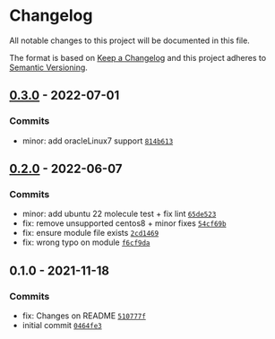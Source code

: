 # Changelog

All notable changes to this project will be documented in this file.

The format is based on [Keep a Changelog](https://keepachangelog.com/en/1.0.0/)
and this project adheres to [Semantic Versioning](https://semver.org/spec/v2.0.0.html).

## [0.3.0](https://github.com/lotusnoir/ansible-system_modules/compare/0.2.0...0.3.0) - 2022-07-01

### Commits

- minor: add oracleLinux7 support [`814b613`](https://github.com/lotusnoir/ansible-system_modules/commit/814b6130139cee573ed8d706de1eecc25bdc94c6)

## [0.2.0](https://github.com/lotusnoir/ansible-system_modules/compare/0.1.0...0.2.0) - 2022-06-07

### Commits

- minor: add ubuntu 22 molecule test + fix lint [`65de523`](https://github.com/lotusnoir/ansible-system_modules/commit/65de52391e60c472163b079f589b925915f1e83a)
- fix: remove unsupported centos8 + minor fixes [`54cf69b`](https://github.com/lotusnoir/ansible-system_modules/commit/54cf69b5176825ea28b6628b511993898fa635c2)
- fix: ensure module file exists [`2cd1469`](https://github.com/lotusnoir/ansible-system_modules/commit/2cd1469e7a5226fee53ad0a625992c4baf385f52)
- fix: wrong typo on module [`f6cf9da`](https://github.com/lotusnoir/ansible-system_modules/commit/f6cf9daa3806cab6a88d3913813c6e18eec95b37)

## 0.1.0 - 2021-11-18

### Commits

- fix: Changes on README [`510777f`](https://github.com/lotusnoir/ansible-system_modules/commit/510777f84f6cc950dbcc01caecf976019905c588)
- initial commit [`0464fe3`](https://github.com/lotusnoir/ansible-system_modules/commit/0464fe3e7617e199d90878028e36fde7ce35821a)
